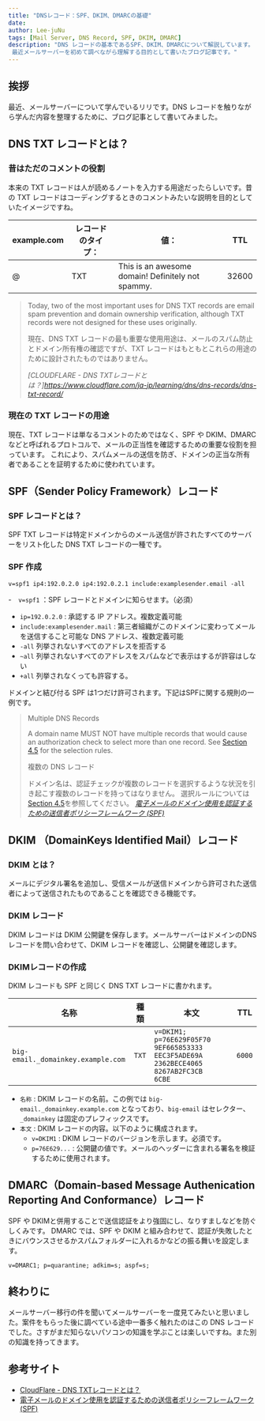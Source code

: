 ```yaml
---
title: "DNSレコード：SPF、DKIM、DMARCの基礎"
date: 
author: Lee-juNu
tags: [Mail Server, DNS Record, SPF, DKIM, DMARC]
description: "DNS レコードの基本であるSPF、DKIM、DMARCについて解説しています。
 最近メールサーバーを初めて調べながら理解する目的として書いたブログ記事です。"
---
```


## 挨拶
最近、メールサーバーについて学んでいるリリです。DNS レコードを触りながら学んだ内容を整理するために、ブログ記事として書いてみました。

## DNS TXT レコードとは？

### 昔はただのコメントの役割

本来の TXT レコードは人が読めるノートを入力する用途だったらしいです。昔の TXT レコードはコーディングするときのコメントみたいな説明を目的としていたイメージですね。

| example.com | レコードのタイプ： | 値：                                       | TTL   |
| ----------- | --------- | ------------------------------------------------- | ----- |
| @           | TXT       | This is an awesome domain! Definitely not spammy. | 32600 |

> Today, two of the most important uses for DNS TXT records are email spam prevention and domain ownership verification, although TXT records were not designed for these uses originally.
>
> 現在、DNS TXT レコードの最も重要な使用用途は、メールのスパム防止とドメイン所有権の確認ですが、TXT レコードはもともとこれらの用途のために設計されたものではありません。
>
> <cite>[CLOUDFLARE - DNS TXTレコードとは？]https://www.cloudflare.com/ja-jp/learning/dns/dns-records/dns-txt-record/</cite>

### 現在の TXT レコードの用途

現在、TXT レコードは単なるコメントのためではなく、SPF や DKIM、DMARC などと呼ばれるプロトコルで、メールの正当性を確認するための重要な役割を担っています。
これにより、スパムメールの送信を防ぎ、ドメインの正当な所有者であることを証明するために使われています。

## SPF（Sender Policy Framework）レコード

### SPF レコードとは？
SPF TXT レコードは特定ドメインからのメール送信が許されたすべてのサーバーをリスト化した DNS TXT レコードの一種です。

### SPF 作成

```
v=spf1 ip4:192.0.2.0 ip4:192.0.2.1 include:examplesender.email -all
```

-　` v=spf1 ` ：SPF レコードとドメインに知らせます。（必須）
-  ` ip=192.0.2.0 ` : 承認する IP アドレス。複数定義可能
- ` include:examplesender.mail ` : 第三者組織がこのドメインに変わってメールを送信すること可能な DNS アドレス、複数定義可能
- ` -all ` 列挙されないすべてのアドレスを拒否する
- ` ~all ` 列挙されないすべてのアドレスをスパムなどで表示はするが許容はしない
- ` +all ` 列挙されなくっても許容する。

ドメインと結び付る SPF は1つだけ許可されます。下記はSPFに関する規則の一例です。

> Multiple DNS Records
>
> A domain name MUST NOT have multiple records that would cause an authorization check to select more than one record.
> See [Section 4.5](https://datatracker.ietf.org/doc/html/rfc4408#section-4.5) for the selection rules.
>
> 複数の DNS レコード
>
> ドメイン名は、認証チェックが複数のレコードを選択するような状況を引き起こす複数のレコードを持ってはなりません。 
> 選択ルールについては[Section 4.5](https://datatracker.ietf.org/doc/html/rfc4408#section-4.5)を参照してください。
> <cite>[電子メールのドメイン使用を認証するための送信者ポリシーフレームワーク (SPF)](https://datatracker.ietf.org/doc/html/rfc4408#section-3.1.2)</cite>


## DKIM （DomainKeys Identified Mail）レコード

### DKIM とは？

メールにデジタル署名を追加し、受信メールが送信ドメインから許可された送信者によって送信されたものであることを確認できる機能です。

### DKIM レコード
DKIM レコードは DKIM 公開鍵を保存します。メールサーバーはドメインのDNSレコードを問い合わせて、DKIM レコードを確認し、公開鍵を確認します。


### DKIMレコードの作成

DKIM レコードも SPF と同じく DNS TXT レコードに書かれます。

| 名称                                 | 種類    | 本文                                                                                           | TTL    |
| ---------------------------------- | ----- | -------------------------------------------------------------------------------------------- | ------ |
| `big-email._domainkey.example.com` | `TXT` | `v=DKIM1; p=76E629F05F70   9EF665853333   EEC3F5ADE69A   2362BECE4065   8267AB2FC3CB   6CBE` | `6000` |


- `名称` : DKIM レコードの名前。この例では `big-email._domainkey.example.com` となっており、`big-email` はセレクター、`_domainkey` は固定のプレフィックスです。
- `本文` : DKIM レコードの内容。以下のように構成されます。
    - `v=DKIM1` : DKIM レコードのバージョンを示します。必須です。
    - `p=76E629...` : 公開鍵の値です。メールのヘッダーに含まれる署名を検証するために使用されます。


## DMARC（Domain-based Message Authenication Reporting And Conformance）レコード

 SPF や DKIMと併用することで送信認証をより強固にし、なりすましなどを防ぐしくみです。 DMARC では、SPF や DKIM と組み合わせて、認証が失敗したときにバウンスさせるかスパムフォルダーに入れるかなどの振る舞いを設定します。

```
v=DMARC1; p=quarantine; adkim=s; aspf=s; 
```

## 終わりに
メールサーバー移行の件を聞いてメールサーバーを一度見てみたいと思いました。案件をもらった後に調べている途中一番多く触れたのはこの DNS レコードでした。さすがまだ知らないパソコンの知識を学ぶことは楽しいですね。また別の知識を持ってきます。

## 参考サイト

- [CloudFlare - DNS TXTレコードとは？](https://www.cloudflare.com/ja-jp/learning/dns/dns-records/dns-txt-record/)
- [電子メールのドメイン使用を認証するための送信者ポリシーフレームワーク (SPF)](https://datatracker.ietf.org/doc/html/rfc4408)
